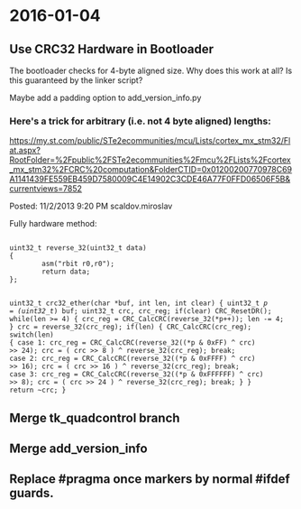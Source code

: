 # 2016-01-04


## Use CRC32 Hardware in Bootloader

The bootloader checks for 4-byte aligned size.
Why does this work at all? Is this guaranteed by the linker script?

Maybe add a padding option to add_version_info.py


### Here's a trick for arbitrary (i.e. not 4 byte aligned) lengths:

https://my.st.com/public/STe2ecommunities/mcu/Lists/cortex_mx_stm32/Flat.aspx?RootFolder=%2Fpublic%2FSTe2ecommunities%2Fmcu%2FLists%2Fcortex_mx_stm32%2FCRC%20computation&FolderCTID=0x01200200770978C69A1141439FE559EB459D7580009C4E14902C3CDE46A77F0FFD06506F5B&currentviews=7852

Posted: 11/2/2013 9:20 PM
scaldov.miroslav


Fully hardware method:

<code>
uint32_t reverse_32(uint32_t data)
{
        asm("rbit r0,r0");
        return data;
};

uint32_t crc32_ether(char *buf, int len, int clear)
{
        uint32_t *p = (uint32_t*) buf;
        uint32_t crc, crc_reg;
        if(clear) CRC_ResetDR();
        while(len >= 4) {
                crc_reg = CRC_CalcCRC(reverse_32(*p++));
                len -= 4;
        }
        crc = reverse_32(crc_reg);
        if(len) {
                CRC_CalcCRC(crc_reg);
                switch(len) {
                        case 1:
                        crc_reg = CRC_CalcCRC(reverse_32((*p & 0xFF) ^ crc) >> 24);
                        crc = ( crc >> 8 ) ^ reverse_32(crc_reg);
                        break;
                        case 2:
                        crc_reg = CRC_CalcCRC(reverse_32((*p & 0xFFFF) ^ crc) >> 16);
                        crc = ( crc >> 16 ) ^ reverse_32(crc_reg);
                        break;
                        case 3:
                        crc_reg = CRC_CalcCRC(reverse_32((*p & 0xFFFFFF) ^ crc) >> 8);
                        crc = ( crc >> 24 ) ^ reverse_32(crc_reg);
                        break;
                }
        }
        return ~crc;
}
</code>



## Merge tk_quadcontrol branch

## Merge add_version_info

## Replace  #pragma once markers  by normal #ifdef guards.
